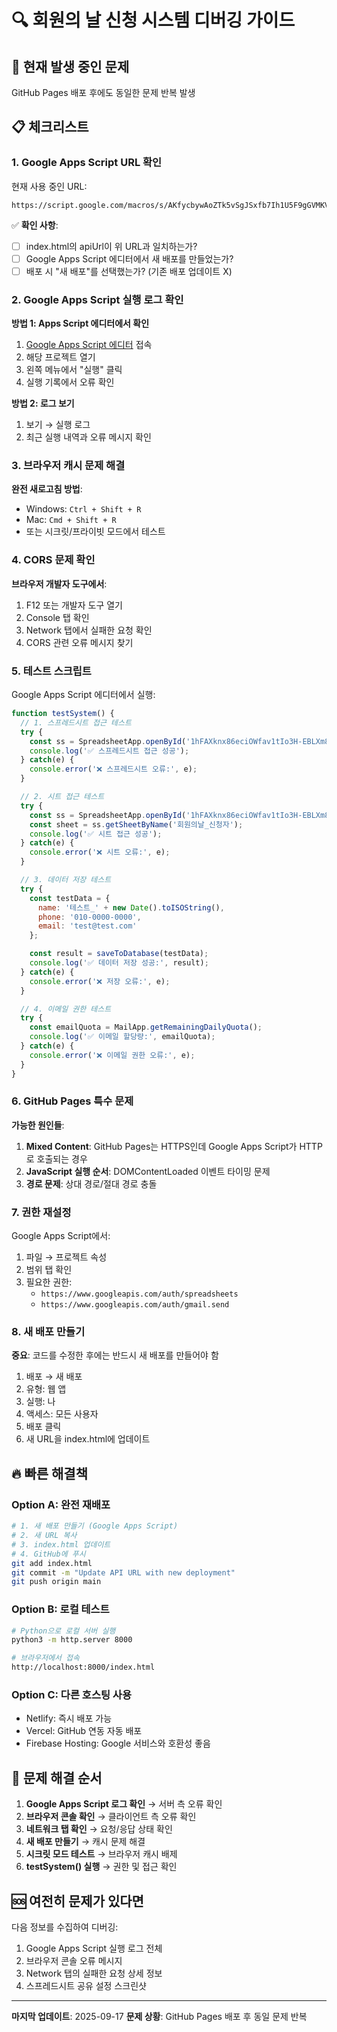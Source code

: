 # 🔍 회원의 날 신청 시스템 디버깅 가이드

## 🚨 현재 발생 중인 문제
GitHub Pages 배포 후에도 동일한 문제 반복 발생

## 📋 체크리스트

### 1. Google Apps Script URL 확인
현재 사용 중인 URL:
```
https://script.google.com/macros/s/AKfycbywAoZTk5vSgJSxfb7Ih1U5F9gGVMKVyNEz1RWZ8UJvZRaOoYv97b_dl4z0oZ5iE8jb/exec
```

✅ **확인 사항**:
- [ ] index.html의 apiUrl이 위 URL과 일치하는가?
- [ ] Google Apps Script 에디터에서 새 배포를 만들었는가?
- [ ] 배포 시 "새 배포"를 선택했는가? (기존 배포 업데이트 X)

### 2. Google Apps Script 실행 로그 확인

**방법 1: Apps Script 에디터에서 확인**
1. [Google Apps Script 에디터](https://script.google.com) 접속
2. 해당 프로젝트 열기
3. 왼쪽 메뉴에서 "실행" 클릭
4. 실행 기록에서 오류 확인

**방법 2: 로그 보기**
1. 보기 → 실행 로그
2. 최근 실행 내역과 오류 메시지 확인

### 3. 브라우저 캐시 문제 해결

**완전 새로고침 방법**:
- Windows: `Ctrl + Shift + R`
- Mac: `Cmd + Shift + R`
- 또는 시크릿/프라이빗 모드에서 테스트

### 4. CORS 문제 확인

**브라우저 개발자 도구에서**:
1. F12 또는 개발자 도구 열기
2. Console 탭 확인
3. Network 탭에서 실패한 요청 확인
4. CORS 관련 오류 메시지 찾기

### 5. 테스트 스크립트

Google Apps Script 에디터에서 실행:
```javascript
function testSystem() {
  // 1. 스프레드시트 접근 테스트
  try {
    const ss = SpreadsheetApp.openById('1hFAXknx86eciOWfav1tIo3H-EBLXm8EjMg0BkHLRZaY');
    console.log('✅ 스프레드시트 접근 성공');
  } catch(e) {
    console.error('❌ 스프레드시트 오류:', e);
  }

  // 2. 시트 접근 테스트
  try {
    const ss = SpreadsheetApp.openById('1hFAXknx86eciOWfav1tIo3H-EBLXm8EjMg0BkHLRZaY');
    const sheet = ss.getSheetByName('회원의날_신청자');
    console.log('✅ 시트 접근 성공');
  } catch(e) {
    console.error('❌ 시트 오류:', e);
  }

  // 3. 데이터 저장 테스트
  try {
    const testData = {
      name: '테스트_' + new Date().toISOString(),
      phone: '010-0000-0000',
      email: 'test@test.com'
    };

    const result = saveToDatabase(testData);
    console.log('✅ 데이터 저장 성공:', result);
  } catch(e) {
    console.error('❌ 저장 오류:', e);
  }

  // 4. 이메일 권한 테스트
  try {
    const emailQuota = MailApp.getRemainingDailyQuota();
    console.log('✅ 이메일 할당량:', emailQuota);
  } catch(e) {
    console.error('❌ 이메일 권한 오류:', e);
  }
}
```

### 6. GitHub Pages 특수 문제

**가능한 원인들**:
1. **Mixed Content**: GitHub Pages는 HTTPS인데 Google Apps Script가 HTTP로 호출되는 경우
2. **JavaScript 실행 순서**: DOMContentLoaded 이벤트 타이밍 문제
3. **경로 문제**: 상대 경로/절대 경로 충돌

### 7. 권한 재설정

Google Apps Script에서:
1. 파일 → 프로젝트 속성
2. 범위 탭 확인
3. 필요한 권한:
   - `https://www.googleapis.com/auth/spreadsheets`
   - `https://www.googleapis.com/auth/gmail.send`

### 8. 새 배포 만들기

**중요**: 코드를 수정한 후에는 반드시 새 배포를 만들어야 함

1. 배포 → 새 배포
2. 유형: 웹 앱
3. 실행: 나
4. 액세스: 모든 사용자
5. 배포 클릭
6. 새 URL을 index.html에 업데이트

## 🔥 빠른 해결책

### Option A: 완전 재배포
```bash
# 1. 새 배포 만들기 (Google Apps Script)
# 2. 새 URL 복사
# 3. index.html 업데이트
# 4. GitHub에 푸시
git add index.html
git commit -m "Update API URL with new deployment"
git push origin main
```

### Option B: 로컬 테스트
```bash
# Python으로 로컬 서버 실행
python3 -m http.server 8000

# 브라우저에서 접속
http://localhost:8000/index.html
```

### Option C: 다른 호스팅 사용
- Netlify: 즉시 배포 가능
- Vercel: GitHub 연동 자동 배포
- Firebase Hosting: Google 서비스와 호환성 좋음

## 📝 문제 해결 순서

1. **Google Apps Script 로그 확인** → 서버 측 오류 확인
2. **브라우저 콘솔 확인** → 클라이언트 측 오류 확인
3. **네트워크 탭 확인** → 요청/응답 상태 확인
4. **새 배포 만들기** → 캐시 문제 해결
5. **시크릿 모드 테스트** → 브라우저 캐시 배제
6. **testSystem() 실행** → 권한 및 접근 확인

## 🆘 여전히 문제가 있다면

다음 정보를 수집하여 디버깅:
1. Google Apps Script 실행 로그 전체
2. 브라우저 콘솔 오류 메시지
3. Network 탭의 실패한 요청 상세 정보
4. 스프레드시트 공유 설정 스크린샷

---

**마지막 업데이트**: 2025-09-17
**문제 상황**: GitHub Pages 배포 후 동일 문제 반복